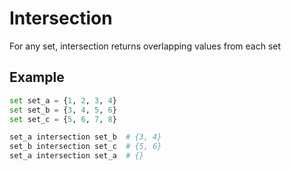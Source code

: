 # Intersection

For any set, intersection returns overlapping values from each set

## Example

```python
set set_a = {1, 2, 3, 4}
set set_b = {3, 4, 5, 6}
set set_c = {5, 6, 7, 8}

set_a intersection set_b  # {3, 4}
set_b intersection set_c  # {5, 6}
set_a intersection set_a  # {}
```
